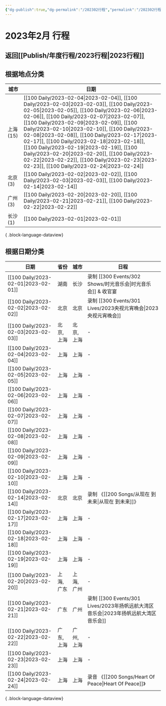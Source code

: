 ```yaml
---
{"dg-publish":true,"dg-permalink":"/202302行程","permalink":"/202302行程/","created":"2023-02-28T15:12:53.000+08:00","updated":"2023-04-01T10:11:06.000+08:00"}
---
```


# 2023年2月 行程

## 返回[[Publish/年度行程/2023行程\|2023行程]]

## 根据地点分类

| 城市      | 日期                                                                                                                                                                                                                                                                                                                                                                                                                                                                                                                                                                                                                                    |
| ------- | ------------------------------------------------------------------------------------------------------------------------------------------------------------------------------------------------------------------------------------------------------------------------------------------------------------------------------------------------------------------------------------------------------------------------------------------------------------------------------------------------------------------------------------------------------------------------------------------------------------------------------------- |
| 上海 (15) | [[100 Daily/2023-02-04\|2023-02-04]], [[100 Daily/2023-02-03\|2023-02-03]], [[100 Daily/2023-02-05\|2023-02-05]], [[100 Daily/2023-02-06\|2023-02-06]], [[100 Daily/2023-02-07\|2023-02-07]], [[100 Daily/2023-02-09\|2023-02-09]], [[100 Daily/2023-02-10\|2023-02-10]], [[100 Daily/2023-02-08\|2023-02-08]], [[100 Daily/2023-02-17\|2023-02-17]], [[100 Daily/2023-02-18\|2023-02-18]], [[100 Daily/2023-02-19\|2023-02-19]], [[100 Daily/2023-02-20\|2023-02-20]], [[100 Daily/2023-02-22\|2023-02-22]], [[100 Daily/2023-02-23\|2023-02-23]], [[100 Daily/2023-02-24\|2023-02-24]] |
| 北京 (3)  | [[100 Daily/2023-02-02\|2023-02-02]], [[100 Daily/2023-02-03\|2023-02-03]], [[100 Daily/2023-02-14\|2023-02-14]]                                                                                                                                                                                                                                                                                                                                                                                                                                                                                                             |
| 广州 (3)  | [[100 Daily/2023-02-20\|2023-02-20]], [[100 Daily/2023-02-21\|2023-02-21]], [[100 Daily/2023-02-22\|2023-02-22]]                                                                                                                                                                                                                                                                                                                                                                                                                                                                                                             |
| 长沙 (1)  | [[100 Daily/2023-02-01\|2023-02-01]]                                                                                                                                                                                                                                                                                                                                                                                                                                                                                                                                                                                               |

{ .block-language-dataview}

## 根据日期分类

| 日期                                      | 省份     | 城市     | 日程                      |
| --------------------------------------- | ------ | ------ | ----------------------- |
| [[100 Daily/2023-02-01\|2023-02-01]] | 湖南     | 长沙     | 录制 [[300 Events/302 Shows/时光音乐会\|时光音乐会]] & 收官宴      |
| [[100 Daily/2023-02-02\|2023-02-02]] | 北京     | 北京     | 录制 [[300 Events/301 Lives/2023央视元宵晚会\|2023央视元宵晚会]]       |
| [[100 Daily/2023-02-03\|2023-02-03]] | 北京, 上海 | 北京, 上海 | \-                      |
| [[100 Daily/2023-02-04\|2023-02-04]] | 上海     | 上海     | \-                      |
| [[100 Daily/2023-02-05\|2023-02-05]] | 上海     | 上海     | \-                      |
| [[100 Daily/2023-02-06\|2023-02-06]] | 上海     | 上海     | \-                      |
| [[100 Daily/2023-02-07\|2023-02-07]] | 上海     | 上海     | \-                      |
| [[100 Daily/2023-02-08\|2023-02-08]] | 上海     | 上海     | \-                      |
| [[100 Daily/2023-02-09\|2023-02-09]] | 上海     | 上海     | \-                      |
| [[100 Daily/2023-02-10\|2023-02-10]] | 上海     | 上海     | \-                      |
| [[100 Daily/2023-02-14\|2023-02-14]] | 北京     | 北京     | 录制 《[[200 Songs/从现在 到未来\|从现在 到未来]]》        |
| [[100 Daily/2023-02-17\|2023-02-17]] | 上海     | 上海     | \-                      |
| [[100 Daily/2023-02-18\|2023-02-18]] | 上海     | 上海     | \-                      |
| [[100 Daily/2023-02-19\|2023-02-19]] | 上海     | 上海     | \-                      |
| [[100 Daily/2023-02-20\|2023-02-20]] | 上海, 广东 | 上海, 广州 | \-                      |
| [[100 Daily/2023-02-21\|2023-02-21]] | 广东     | 广州     | 录制 [[300 Events/301 Lives/2023年扬帆远航大湾区音乐会\|2023年扬帆远航大湾区音乐会]]  |
| [[100 Daily/2023-02-22\|2023-02-22]] | 广东, 上海 | 广州, 上海 | \-                      |
| [[100 Daily/2023-02-23\|2023-02-23]] | 上海     | 上海     | \-                      |
| [[100 Daily/2023-02-24\|2023-02-24]] | 上海     | 上海     | 录音 《[[200 Songs/Heart Of Peace\|Heart Of Peace]]》 |

{ .block-language-dataview}